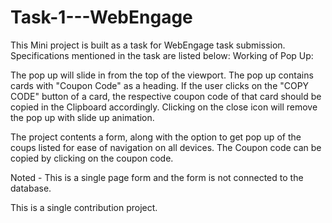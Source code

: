 # Task-1---WebEngage

This Mini project is built as a task for WebEngage task submission. 
Specifications mentioned in the task are listed below:
Working of Pop Up:

The pop up will slide in from the top of the viewport.
The pop up contains cards with "Coupon Code" as a heading.
If the user clicks on the "COPY CODE" button of a card, the respective coupon code of that card should be copied in the Clipboard accordingly.
Clicking on the close icon will remove the pop up with slide up animation.

The project contents a form, along with the option to get pop up of the coups listed for ease of navigation on all devices. The Coupon code can be copied by clicking on the coupon code. 

Noted - This is a single page form and the form is not connected to the database. 

This is a single contribution project.
